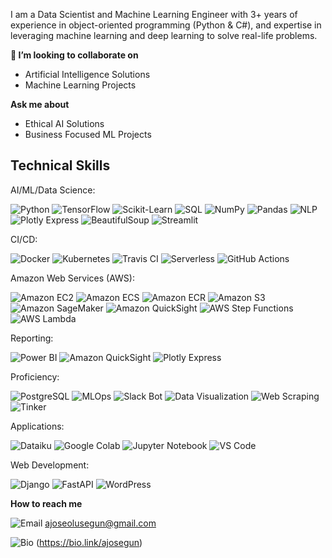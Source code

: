 I am a Data Scientist and Machine Learning Engineer with 3+ years of experience in object-oriented programming (Python & C#), and expertise in leveraging machine learning and deep learning to solve real-life problems.  


**👯 I’m looking to collaborate on**
- Artificial Intelligence Solutions
- Machine Learning Projects

**Ask me about**
- Ethical AI Solutions
- Business Focused ML Projects

## Technical Skills

AI/ML/Data Science: 

![Python](https://img.shields.io/badge/-Python-blue?style=flat&logo=python&logoWidth=40) ![TensorFlow](https://img.shields.io/badge/-TensorFlow-orange?style=flat&logo=tensorflow&logoWidth=40) ![Scikit-Learn](https://img.shields.io/badge/-Scikit--Learn-green?style=flat&logo=scikit-learn&logoWidth=40) ![SQL](https://img.shields.io/badge/-SQL-blue?style=flat&logo=postgresql&logoWidth=40) ![NumPy](https://img.shields.io/badge/-NumPy-blue?style=flat&logo=numpy&logoWidth=40) ![Pandas](https://img.shields.io/badge/-Pandas-blueviolet?style=flat&logo=pandas&logoWidth=40) ![NLP](https://img.shields.io/badge/-NLP-yellow?style=flat&logo=natural-language-processing&logoWidth=40) ![Plotly Express](https://img.shields.io/badge/-Plotly%20Express-blue?style=flat&logo=plotly&logoWidth=40) ![BeautifulSoup](https://img.shields.io/badge/-BeautifulSoup-orange?style=flat&logo=beautifulsoup&logoWidth=40) ![Streamlit](https://img.shields.io/badge/-Streamlit-blue?style=flat&logo=streamlit&logoWidth=40)

CI/CD: 

![Docker](https://img.shields.io/badge/-Docker-blue?style=flat&logo=docker&logoWidth=40) ![Kubernetes](https://img.shields.io/badge/-Kubernetes-blue?style=flat&logo=kubernetes&logoWidth=40) ![Travis CI](https://img.shields.io/badge/-Travis%20CI-blue?style=flat&logo=travis-ci&logoWidth=40) ![Serverless](https://img.shields.io/badge/-Serverless-black?style=flat&logo=serverless&logoWidth=40) ![GitHub Actions](https://img.shields.io/badge/-GitHub%20Actions-black?style=flat&logo=github-actions&logoWidth=40)

Amazon Web Services (AWS): 

![Amazon EC2](https://img.shields.io/badge/-EC2-orange?style=flat&logo=amazon-ec2&logoWidth=40) ![Amazon ECS](https://img.shields.io/badge/-ECS-orange?style=flat&logo=amazon-ecs&logoWidth=40) ![Amazon ECR](https://img.shields.io/badge/-ECR-orange?style=flat&logo=amazon-ecr&logoWidth=40) ![Amazon S3](https://img.shields.io/badge/-S3-orange?style=flat&logo=amazon-s3&logoWidth=40) ![Amazon SageMaker](https://img.shields.io/badge/-SageMaker-orange?style=flat&logo=amazon-aws&logoWidth=40) ![Amazon QuickSight](https://img.shields.io/badge/-QuickSight-yellow?style=flat&logo=amazon-aws&logoWidth=40) ![AWS Step Functions](https://img.shields.io/badge/-AWS%20Step%20Functions-orange?style=flat&logo=amazonaws&logoWidth=40)
![AWS Lambda](https://img.shields.io/badge/-AWS%20Lambda-orange?style=flat&logo=amazonaws&logoWidth=40)

Reporting: 

![Power BI](https://img.shields.io/badge/-Power%20BI-9cf?style=flat&logo=microsoft-power-bi&logoWidth=40) ![Amazon QuickSight](https://img.shields.io/badge/-QuickSight-9cf?style=flat&logo=amazon-aws&logoWidth=40) ![Plotly Express](https://img.shields.io/badge/-Plotly%20Express-9cf?style=flat&logo=plotly&logoWidth=40)

Proficiency: 

![PostgreSQL](https://img.shields.io/badge/-PostgreSQL-blueviolet?style=flat&logo=postgresql&logoWidth=40) ![MLOps](https://img.shields.io/badge/-MLOps-blueviolet?style=flat&logo=microsoft&logoWidth=40) ![Slack Bot](https://img.shields.io/badge/-Slack%20Bot-blueviolet?style=flat&logo=slack&logoWidth=40)
![Data Visualization](https://img.shields.io/badge/-Data%20Visualization-blueviolet?style=flat&logo=google&logoWidth=40) ![Web Scraping](https://img.shields.io/badge/-Web%20Scraping-blueviolet?style=flat&logo=python&logoWidth=40) ![Tinker](https://img.shields.io/badge/-Tinker-blueviolet?style=flat&logo=tinker&logoWidth=40)

Applications: 

![Dataiku](https://img.shields.io/badge/-Dataiku-ff69b4?style=flat&logo=dataiku&logoWidth=40) ![Google Colab](https://img.shields.io/badge/-Google%20Colab-ff69b4?style=flat&logo=google-colab&logoWidth=40) ![Jupyter Notebook](https://img.shields.io/badge/-Jupyter%20Notebook-ff69b4?style=flat&logo=jupyter&logoWidth=40) ![VS Code](https://img.shields.io/badge/-VS%20Code-ff69b4?style=flat&logo=visual-studio-code&logoWidth=40)

Web Development: 

![Django](https://img.shields.io/badge/-Django-yellowgreen?style=flat&logo=django&logoWidth=40) ![FastAPI](https://img.shields.io/badge/-FastAPI-yellowgreen?style=flat&logo=fastapi&logoWidth=40) ![WordPress](https://img.shields.io/badge/-WordPress-yellowgreen?style=flat&logo=wordpress&logoWidth=40)

**How to reach me**

![Email](https://img.shields.io/badge/-Email-red?style=flat&logo=gmail&logoColor=white&logoWidth=40) ajoseolusegun@gmail.com

![Bio](https://img.shields.io/badge/-Bio-00BFFF?style=flat&logo=notion&logoColor=white&logoWidth=40) (https://bio.link/ajosegun)


<!---
ajosegun/ajosegun is a ✨ special ✨ repository because its `README.md` (this file) appears on your GitHub profile.
You can click the Preview link to take a look at your changes.
--->

